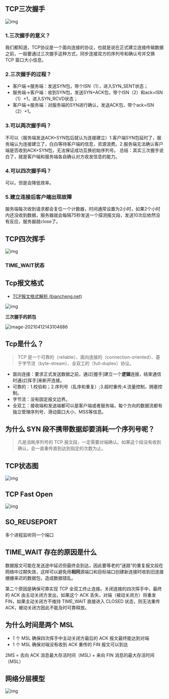 ## TCP三次握手

![img](https://raw.githubusercontent.com/wolverinn/Waking-Up/master/_v_images/20191129101827556_21212.png)

### 1.三次握手的意义？

我们都知道，TCP协议是一个面向连接的协议，也就是说在正式建立连接传输数据之前，一般要通过三次握手这种方式，同步连接双方的序列号和确认号并交换 TCP 窗口大小信息。

### 2.三次握手的过程？

- 客户端->服务端：发送SYN包，带个ISN（1），进入SYN_SENT状态；
- 服务端->客户端：收到SYN包，发送SYN+ACK包，带个ISN（2）和ack=ISN（1）+1，进入SYN_RCVD状态；
- 客户端->服务端：对服务端的SYN进行确认，发送ACK包，带个ack=ISN（2）+1。

### 3.可以两次握手吗？

不可以（服务端发送ACK+SYN包后就认为连接建立）1.客户端SYN包延时了，服务端认为连接建立了，白白等待客户端的信息，资源浪费。2.服务端无法确认客户端是否收到ACK+SYN包，无法保证成功互换初始序列号。
总结：其实三次握手说白了，就是客户端和服务端各自确认对方收发信息的能力。

### 4.可以四次握手吗？

可以，但是会降低效率。

### 5.建立连接后客户端出现故障

服务端每次收到请求都会复位一个计数器，时间通常设置为2小时，如果2个小时内还没收到数据，服务器就会每隔75秒发送一个探测报文段，发送10次后依然没有反应，服务器就close了。



## TCP四次挥手

![img](https://gitee.com/fadeaway_dai/picgo_images/raw/master/img/16b911c618264239.png)

### TIME_WAIT状态











## Tcp报文格式

- [TCP报文格式解析 (biancheng.net)](http://c.biancheng.net/view/6441.html)

![img](https://gitee.com/fadeaway_dai/picgo_images/raw/master/img/16d702629b61cbcc.png)



**三次握手的抓包**

![image-20210412143104686](https://gitee.com/fadeaway_dai/picgo_images/raw/master/img/image-20210412143104686.png)



## Tcp是什么？

> TCP 是一个可靠的（reliable）、面向连接的（connection-oriented）、基于字节流（byte-stream）、全双工的（full-duplex）协议。

- 面向连接：要求正式发送数据之前，通过[握手]建立一个**逻辑**连接，结束通信时通过[挥手]来断开连接。
- 可靠的：1.校验和；2.序列号（乱序和重复）;3.超时重传;4.流量控制，拥塞控制。
- 字节流：没有固定报文边界。
- 全双工：接收端和发送端都可以是客户端或者服务端，每个方向的数据流都有独立管理序列号、滑动窗口大小、MSS等信息。



## 为什么 SYN 段不携带数据却要消耗一个序列号呢？

> 凡是消耗序列号的 TCP 报文段，一定需要对端确认。如果这个段没有收到确认，会一直重传直到达到指定的次数为止。









## TCP状态图

![img](https://gitee.com/fadeaway_dai/picgo_images/raw/master/img/16b7c9fb02bff057.png)

## TCP Fast Open 

![img](https://gitee.com/fadeaway_dai/picgo_images/raw/master/img/169e2dc0c15f46e5.png)

## SO_REUSEPORT

多个进程监听同一个端口



## TIME_WAIT 存在的原因是什么

数据报文可能在发送途中延迟但最终会到达，因此要等老的“迷路”的重复报文段在网络中过期失效，这样可以避免用**相同**源端口和目标端口创建新连接时收到旧连接姗姗来迟的数据包，造成数据错乱。

第二个原因是确保可靠实现 TCP 全双工终止连接。关闭连接的四次挥手中，最终的 ACK 由主动关闭方发出，如果这个 ACK 丢失，对端（被动关闭方）将重发 FIN，如果主动关闭方不维持 TIME_WAIT 直接进入 CLOSED 状态，则无法重传 ACK，被动关闭方因此不能及时可靠释放。



## 为什么时间是两个 MSL

- 1 个 MSL 确保四次挥手中主动关闭方最后的 ACK 报文最终能达到对端
- 1 个 MSL 确保对端没有收到 ACK 重传的 FIN 报文可以到达

2MS = 去向 ACK 消息最大存活时间（MSL) + 来向 FIN 消息的最大存活时间（MSL）





## 网络分层模型

![img](https://gitee.com/fadeaway_dai/picgo_images/raw/master/img/77c6a7efce1b9d16a9ef96c9f2deb48f8c546469.png)


